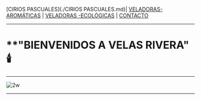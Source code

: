 [CIRIOS PASCUALES](./CIRIOS PASCUALES.md)| [VELADORAS-AROMÁTICAS](./VELADORAS-AROMÁTICAS.md) | [VELADORAS -ECOLÓGICAS](./VELADORAS-ECOLÓGICAS.md)  | [CONTACTO](./CONTACTO.md) 
- - -
# **"BIENVENIDOS A VELAS RIVERA" 🕯️
_ _ _
![2w](https://user-images.githubusercontent.com/99773679/160253291-9e991f98-6d33-4704-8520-a51efa4d3590.PNG)
- - -

